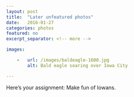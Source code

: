 ```yaml
---
layout: post
title:  "Later unfeatured photos"
date:   2016-01-27
categories: photos
featured: no
excerpt_separator: <!-- more -->

images:

    -   url: /images/baldeagle-1600.jpg
        alt: Bald eagle soaring over Iowa City

---
```


Here’s your assignment: Make fun of Iowans.